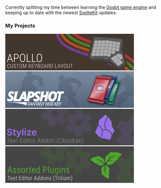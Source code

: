 Currently splitting my time between learning the [Godot game engine](https://godotengine.org/) and keeping up to date with the newest [SvelteKit](https://github.com/sveltejs/kit) updates.

### My Projects

[![apollo custom keyboard layout](assets/apollo.png)](https://github.com/Mangiola/apollo)
[![slapshot fantasy hockey](assets/slapshot.png)](https://github.com/Mangiola/slapshot)
[![obsidian plugin](assets/obsidian.png)](https://github.com/Mangiola/obsidian-stylize)
[![trilium plugins](assets/trilium.png)](https://github.com/Mangiola/trilium-scripts)
